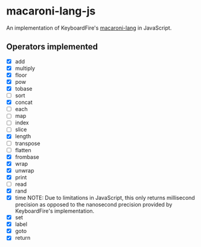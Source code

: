 # macaroni-lang-js

An implementation of KeyboardFire's [macaroni-lang](https://github.com/KeyboardFire/macaroni-lang) in JavaScript.

## Operators implemented
- [x] add
- [x] multiply
- [x] floor
- [x] pow
- [x] tobase
- [ ] sort
- [x] concat
- [ ] each
- [ ] map
- [ ] index
- [ ] slice
- [x] length
- [ ] transpose
- [ ] flatten
- [x] frombase
- [x] wrap
- [x] unwrap
- [x] print
- [ ] read
- [x] rand
- [x] time NOTE: Due to limitations in JavaScript, this only returns millisecond precision as opposed to the nanosecond precision provided by KeyboardFire's implementation.
- [x] set
- [x] label
- [x] goto
- [x] return
